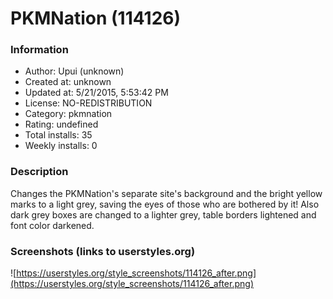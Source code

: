 # PKMNation (114126)

### Information
- Author: Upui (unknown)
- Created at: unknown
- Updated at: 5/21/2015, 5:53:42 PM
- License: NO-REDISTRIBUTION
- Category: pkmnation
- Rating: undefined
- Total installs: 35
- Weekly installs: 0


### Description
Changes the PKMNation's separate site's background and the bright yellow marks to a light grey, saving the eyes of those who are bothered by it! Also dark grey boxes are changed to a lighter grey, table borders lightened and font color darkened.


### Screenshots (links to userstyles.org)
![https://userstyles.org/style_screenshots/114126_after.png](https://userstyles.org/style_screenshots/114126_after.png)


